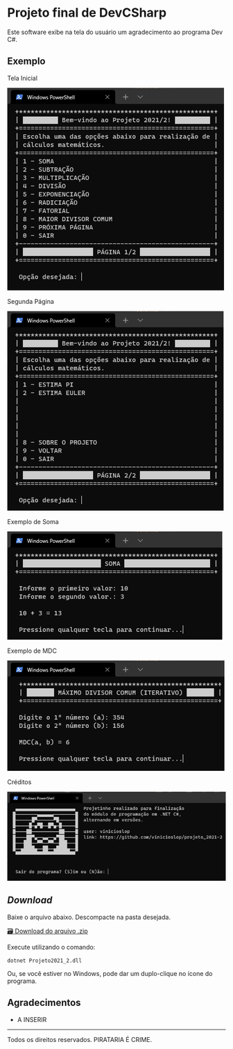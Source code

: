 # Projeto final de DevCSharp

Este software exibe na tela do usuário um agradecimento ao programa Dev C#.

## Exemplo

Tela Inicial

![Tela do Inicial do Projeto](telas/tela_inicial.png)

Segunda Página

![Segunda Página do Projeto](telas/segunda_tela.png)

Exemplo de Soma

![Exemplo de Soma](telas/tela_exemplo_soma.png)

Exemplo de MDC

![Exemplo de MDC](telas/tela_mdc.png)

Créditos

![Tela de Créditos](telas/tela_creditos.png)

## _Download_

Baixe o arquivo abaixo. Descompacte na pasta desejada.

[🗃 Download do arquivo .zip](dist/Projeto2021_2.zip)

Execute utilizando o comando:

```
dotnet Projeto2021_2.dll
```

Ou, se você estiver no Windows, pode dar um duplo-clique no ícone do programa.

## Agradecimentos

- A INSERIR

---

Todos os direitos reservados. PIRATARIA É CRIME.
